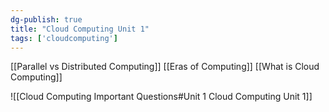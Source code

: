 ```yaml
---
dg-publish: true
title: "Cloud Computing Unit 1"
tags: ['cloudcomputing'] 
---
```



[[Parallel vs Distributed Computing]]
[[Eras of Computing]]
[[What is Cloud Computing]]


![[Cloud Computing Important Questions#Unit 1 Cloud Computing Unit 1]]

